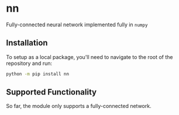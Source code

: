 # nn

Fully-connected neural network implemented fully in `numpy`

## Installation

To setup as a local package, you'll need to navigate to the root of the repository and run:

```bash
python -m pip install nn
```

## Supported Functionality

So far, the module only supports a fully-connected network.